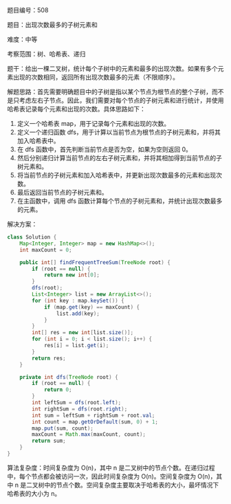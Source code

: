 题目编号：508

题目：出现次数最多的子树元素和

难度：中等

考察范围：树、哈希表、递归

题干：给出一棵二叉树，统计每个子树中的元素和最多的出现次数。如果有多个元素出现的次数相同，返回所有出现次数最多的元素（不限顺序）。

解题思路：首先需要明确题目中的子树是指以某个节点为根节点的整个子树，而不是只考虑左右子节点。因此，我们需要对每个节点的子树元素和进行统计，并使用哈希表记录每个元素和出现的次数。具体思路如下：

1. 定义一个哈希表 map，用于记录每个元素和出现的次数。
2. 定义一个递归函数 dfs，用于计算以当前节点为根节点的子树元素和，并将其加入哈希表中。
3. 在 dfs 函数中，首先判断当前节点是否为空，如果为空则返回 0。
4. 然后分别递归计算当前节点的左右子树元素和，并将其相加得到当前节点的子树元素和。
5. 将当前节点的子树元素和加入哈希表中，并更新出现次数最多的元素和出现次数。
6. 最后返回当前节点的子树元素和。
7. 在主函数中，调用 dfs 函数计算每个节点的子树元素和，并统计出现次数最多的元素。

解决方案：

```java
class Solution {
    Map<Integer, Integer> map = new HashMap<>();
    int maxCount = 0;

    public int[] findFrequentTreeSum(TreeNode root) {
        if (root == null) {
            return new int[0];
        }
        dfs(root);
        List<Integer> list = new ArrayList<>();
        for (int key : map.keySet()) {
            if (map.get(key) == maxCount) {
                list.add(key);
            }
        }
        int[] res = new int[list.size()];
        for (int i = 0; i < list.size(); i++) {
            res[i] = list.get(i);
        }
        return res;
    }

    private int dfs(TreeNode root) {
        if (root == null) {
            return 0;
        }
        int leftSum = dfs(root.left);
        int rightSum = dfs(root.right);
        int sum = leftSum + rightSum + root.val;
        int count = map.getOrDefault(sum, 0) + 1;
        map.put(sum, count);
        maxCount = Math.max(maxCount, count);
        return sum;
    }
}
```

算法复杂度：时间复杂度为 O(n)，其中 n 是二叉树中的节点个数。在递归过程中，每个节点都会被访问一次，因此时间复杂度为 O(n)。空间复杂度为 O(n)，其中 n 是二叉树中的节点个数。空间复杂度主要取决于哈希表的大小，最坏情况下哈希表的大小为 n。